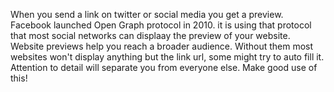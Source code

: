 When you send a link on twitter or social media you get a preview.
Facebook launched Open Graph protocol in 2010. it is using that protocol that most social networks can displaay the preview of your website.
Website previews help you reach a broader audience. Without them most websites won't display anything but the link url, some might try to auto fill it.
Attention to detail will separate you from everyone else. Make good use of this!